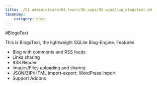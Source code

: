 ```yaml
---
title: ./01.administrate/04.learn/06.apps/02.apps/app_blogotext.md
taxonomy:
    category: docs
---
```

#BlogoText

This is BlogoText, the lightweight SQLite Blog-Engine.
Features

  * Blog with comments and RSS feeds
  * Links sharing
  * RSS Reader
  * Images/Files uploading and sharing
  * JSON/ZIP/HTML import-export; WordPress import
  * Support Addons
